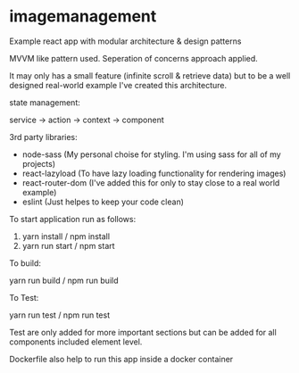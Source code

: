 # imagemanagement

Example react app with modular architecture &amp; design patterns

MVVM like pattern used. Seperation of concerns approach applied.

It may only has a small feature (infinite scroll & retrieve data) but to be a well designed real-world example I've created this architecture.

state management:

service -> action -> context -> component

3rd party libraries:

- node-sass (My personal choise for styling. I'm using sass for all of my projects)
- react-lazyload (To have lazy loading functionality for rendering images)
- react-router-dom (I've added this for only to stay close to a real world example)
- eslint (Just helpes to keep your code clean)

To start application run as follows:

1. yarn install / npm install
2. yarn run start / npm start

To build:

yarn run build / npm run build

To Test:

yarn run test / npm run test

Test are only added for more important sections but can be added for all components included element level.

Dockerfile also help to run this app inside a docker container
